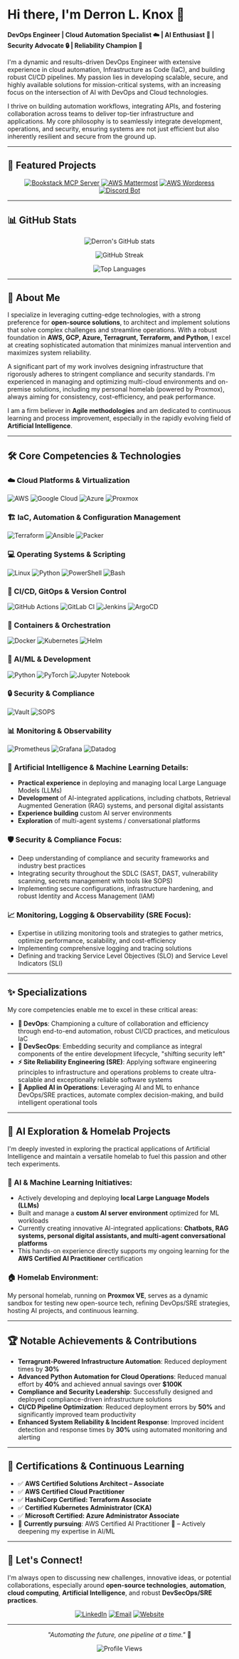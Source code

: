 # Hi there, I'm Derron L. Knox 👋

**DevOps Engineer | Cloud Automation Specialist ☁️ | AI Enthusiast 🤖 | Security Advocate 🔒 | Reliability Champion 🚀**

I'm a dynamic and results-driven DevOps Engineer with extensive experience in cloud automation, Infrastructure as Code (IaC), and building robust CI/CD pipelines. My passion lies in developing scalable, secure, and highly available solutions for mission-critical systems, with an increasing focus on the intersection of AI with DevOps and Cloud technologies.

I thrive on building automation workflows, integrating APIs, and fostering collaboration across teams to deliver top-tier infrastructure and applications. My core philosophy is to seamlessly integrate development, operations, and security, ensuring systems are not just efficient but also inherently resilient and secure from the ground up.

---

## 🌟 Featured Projects

<div align="center">

[![Bookstack MCP Server](https://github-readme-stats.vercel.app/api/pin/?username=Derron-Knox&repo=bookstack-mcp-server&theme=radical)](https://github.com/Derron-Knox/bookstack-mcp-server)
[![AWS Mattermost](https://github-readme-stats.vercel.app/api/pin/?username=Derron-Knox&repo=AWS_Mattermost&theme=radical)](https://github.com/Derron-Knox/AWS_Mattermost)
[![AWS Wordpress](https://github-readme-stats.vercel.app/api/pin/?username=Derron-Knox&repo=AWS_Wordpress&theme=radical)](https://github.com/Derron-Knox/AWS_Wordpress)
[![Discord Bot](https://github-readme-stats.vercel.app/api/pin/?username=Derron-Knox&repo=DiscordBot&theme=radical)](https://github.com/Derron-Knox/DiscordBot)

</div>

---

## 📊 GitHub Stats

<div align="center">
  
![Derron's GitHub stats](https://github-readme-stats.vercel.app/api?username=Derron-Knox&show_icons=true&theme=radical)

![GitHub Streak](https://github-readme-streak-stats.herokuapp.com/?user=Derron-Knox&theme=radical)

![Top Languages](https://github-readme-stats.vercel.app/api/top-langs/?username=Derron-Knox&layout=compact&theme=radical)

</div>

---

## 🔭 About Me

I specialize in leveraging cutting-edge technologies, with a strong preference for **open-source solutions**, to architect and implement solutions that solve complex challenges and streamline operations. With a robust foundation in **AWS, GCP, Azure, Terragrunt, Terraform, and Python**, I excel at creating sophisticated automation that minimizes manual intervention and maximizes system reliability.

A significant part of my work involves designing infrastructure that rigorously adheres to stringent compliance and security standards. I'm experienced in managing and optimizing multi-cloud environments and on-premise solutions, including my personal homelab (powered by Proxmox), always aiming for consistency, cost-efficiency, and peak performance.

I am a firm believer in **Agile methodologies** and am dedicated to continuous learning and process improvement, especially in the rapidly evolving field of **Artificial Intelligence**.

---

## 🛠️ Core Competencies & Technologies

### ☁️ Cloud Platforms & Virtualization
![AWS](https://img.shields.io/badge/AWS-%23FF9900.svg?style=flat&logo=amazon-aws&logoColor=white)
![Google Cloud](https://img.shields.io/badge/GoogleCloud-%234285F4.svg?style=flat&logo=google-cloud&logoColor=white)
![Azure](https://img.shields.io/badge/azure-%230072C6.svg?style=flat&logo=microsoftazure&logoColor=white)
![Proxmox](https://img.shields.io/badge/Proxmox-E57000?style=flat&logo=proxmox&logoColor=white)

### 🏗️ IaC, Automation & Configuration Management
![Terraform](https://img.shields.io/badge/terraform-%235835CC.svg?style=flat&logo=terraform&logoColor=white)
![Ansible](https://img.shields.io/badge/ansible-%231A1918.svg?style=flat&logo=ansible&logoColor=white)
![Packer](https://img.shields.io/badge/packer-%23E7EEF0.svg?style=flat&logo=packer&logoColor=#02A8EF)

### 💻 Operating Systems & Scripting
![Linux](https://img.shields.io/badge/Linux-FCC624?style=flat&logo=linux&logoColor=black)
![Python](https://img.shields.io/badge/python-3670A0?style=flat&logo=python&logoColor=ffdd54)
![PowerShell](https://img.shields.io/badge/PowerShell-%235391FE.svg?style=flat&logo=powershell&logoColor=white)
![Bash](https://img.shields.io/badge/bash-4EAA25?style=flat&logo=gnubash&logoColor=white)

### 🚀 CI/CD, GitOps & Version Control
![GitHub Actions](https://img.shields.io/badge/github%20actions-%232671E5.svg?style=flat&logo=githubactions&logoColor=white)
![GitLab CI](https://img.shields.io/badge/gitlab%20ci-%23181717.svg?style=flat&logo=gitlab&logoColor=white)
![Jenkins](https://img.shields.io/badge/jenkins-%232C5263.svg?style=flat&logo=jenkins&logoColor=white)
![ArgoCD](https://img.shields.io/badge/argo-EF7B4D?style=flat&logo=argo&logoColor=white)

### 🐳 Containers & Orchestration
![Docker](https://img.shields.io/badge/docker-%230db7ed.svg?style=flat&logo=docker&logoColor=white)
![Kubernetes](https://img.shields.io/badge/kubernetes-%23326ce5.svg?style=flat&logo=kubernetes&logoColor=white)
![Helm](https://img.shields.io/badge/Helm-0F1689?style=flat&logo=helm&logoColor=white)

### 🤖 AI/ML & Development
![Python](https://img.shields.io/badge/python-3670A0?style=flat&logo=python&logoColor=ffdd54)
![PyTorch](https://img.shields.io/badge/PyTorch-%23EE4C2C.svg?style=flat&logo=PyTorch&logoColor=white)
![Jupyter Notebook](https://img.shields.io/badge/jupyter-%23FA0F00.svg?style=flat&logo=jupyter&logoColor=white)

### 🔒 Security & Compliance
![Vault](https://img.shields.io/badge/vault-FFEC6E?style=flat&logo=vault&logoColor=black)
![SOPS](https://img.shields.io/badge/SOPS-326CE5?style=flat&logoColor=white)

### 📊 Monitoring & Observability
![Prometheus](https://img.shields.io/badge/Prometheus-E6522C?style=flat&logo=Prometheus&logoColor=white)
![Grafana](https://img.shields.io/badge/grafana-%23F46800.svg?style=flat&logo=grafana&logoColor=white)
![Datadog](https://img.shields.io/badge/datadog-%23632CA6.svg?style=flat&logo=datadog&logoColor=white)

### 🧠 Artificial Intelligence & Machine Learning Details:
- **Practical experience** in deploying and managing local Large Language Models (LLMs)
- **Development** of AI-integrated applications, including chatbots, Retrieval Augmented Generation (RAG) systems, and personal digital assistants
- **Experience building** custom AI server environments
- **Exploration** of multi-agent systems / conversational platforms

### 🛡️ Security & Compliance Focus:
- Deep understanding of compliance and security frameworks and industry best practices
- Integrating security throughout the SDLC (SAST, DAST, vulnerability scanning, secrets management with tools like SOPS)
- Implementing secure configurations, infrastructure hardening, and robust Identity and Access Management (IAM)

### 📈 Monitoring, Logging & Observability (SRE Focus):
- Expertise in utilizing monitoring tools and strategies to gather metrics, optimize performance, scalability, and cost-efficiency
- Implementing comprehensive logging and tracing solutions
- Defining and tracking Service Level Objectives (SLO) and Service Level Indicators (SLI)

---

## ✨ Specializations

My core competencies enable me to excel in these critical areas:

- **🔄 DevOps**: Championing a culture of collaboration and efficiency through end-to-end automation, robust CI/CD practices, and meticulous IaC
- **🔐 DevSecOps**: Embedding security and compliance as integral components of the entire development lifecycle, "shifting security left"
- **⚡ Site Reliability Engineering (SRE)**: Applying software engineering principles to infrastructure and operations problems to create ultra-scalable and exceptionally reliable software systems
- **🤖 Applied AI in Operations**: Leveraging AI and ML to enhance DevOps/SRE practices, automate complex decision-making, and build intelligent operational tools

---

## 🧪 AI Exploration & Homelab Projects

I'm deeply invested in exploring the practical applications of Artificial Intelligence and maintain a versatile homelab to fuel this passion and other tech experiments.

### 🤖 AI & Machine Learning Initiatives:
- Actively developing and deploying **local Large Language Models (LLMs)**
- Built and manage a **custom AI server environment** optimized for ML workloads
- Currently creating innovative AI-integrated applications: **Chatbots, RAG systems, personal digital assistants, and multi-agent conversational platforms**
- This hands-on experience directly supports my ongoing learning for the **AWS Certified AI Practitioner** certification

### 🏠 Homelab Environment:
My personal homelab, running on **Proxmox VE**, serves as a dynamic sandbox for testing new open-source tech, refining DevOps/SRE strategies, hosting AI projects, and continuous learning.

---

## 🏆 Notable Achievements & Contributions

- **Terragrunt-Powered Infrastructure Automation**: Reduced deployment times by **30%**
- **Advanced Python Automation for Cloud Operations**: Reduced manual effort by **40%** and achieved annual savings over **$100K**
- **Compliance and Security Leadership**: Successfully designed and deployed compliance-driven infrastructure solutions
- **CI/CD Pipeline Optimization**: Reduced deployment errors by **50%** and significantly improved team productivity
- **Enhanced System Reliability & Incident Response**: Improved incident detection and response times by **30%** using automated monitoring and alerting

---

## 📜 Certifications & Continuous Learning

- ✅ **AWS Certified Solutions Architect – Associate**
- ✅ **AWS Certified Cloud Practitioner**
- ✅ **HashiCorp Certified: Terraform Associate**
- ✅ **Certified Kubernetes Administrator (CKA)**
- ✅ **Microsoft Certified: Azure Administrator Associate**
- 🎯 **Currently pursuing**: AWS Certified AI Practitioner 🧠 – Actively deepening my expertise in AI/ML

---

## 🚀 Let's Connect!

I'm always open to discussing new challenges, innovative ideas, or potential collaborations, especially around **open-source technologies**, **automation**, **cloud computing**, **Artificial Intelligence**, and robust **DevSecOps/SRE practices**.

<div align="center">
  
[![LinkedIn](https://img.shields.io/badge/LinkedIn-%230077B5.svg?logo=linkedin&logoColor=white)](https://linkedin.com/in/derron-knox)
[![Email](https://img.shields.io/badge/Email-D14836?logo=gmail&logoColor=white)](mailto:derron.knox@example.com)
[![Website](https://img.shields.io/badge/Website-In%20Development-orange?logo=google-chrome&logoColor=white)](#)

</div>

---

<div align="center">

*"Automating the future, one pipeline at a time."* 🚀

![Profile Views](https://komarev.com/ghpvc/?username=Derron-Knox&color=brightgreen)

</div>
